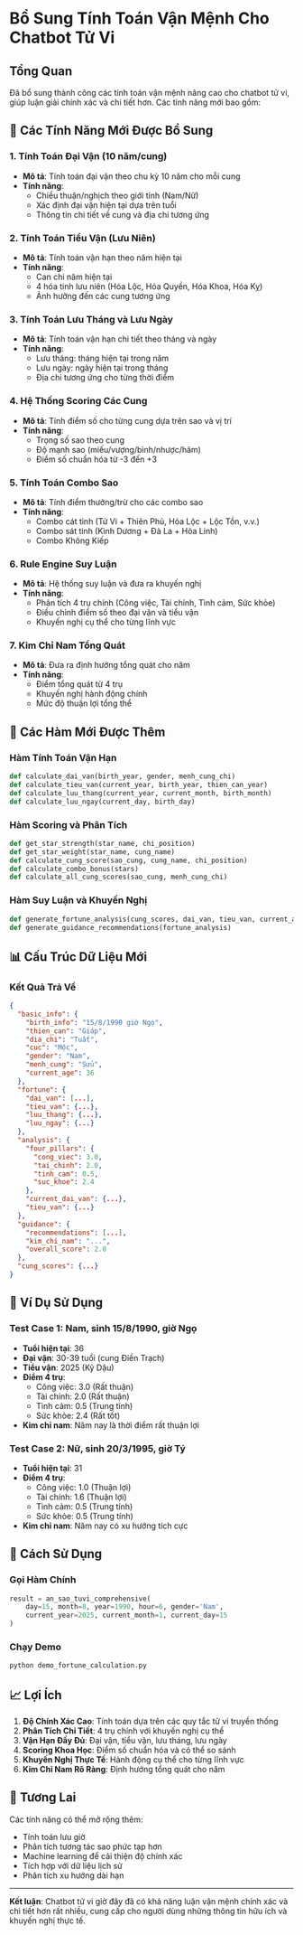 # Bổ Sung Tính Toán Vận Mệnh Cho Chatbot Tử Vi

## Tổng Quan

Đã bổ sung thành công các tính toán vận mệnh nâng cao cho chatbot tử vi, giúp luận giải chính xác và chi tiết hơn. Các tính năng mới bao gồm:

## 🎯 Các Tính Năng Mới Được Bổ Sung

### 1. Tính Toán Đại Vận (10 năm/cung)
- **Mô tả**: Tính toán đại vận theo chu kỳ 10 năm cho mỗi cung
- **Tính năng**:
  - Chiều thuận/nghịch theo giới tính (Nam/Nữ)
  - Xác định đại vận hiện tại dựa trên tuổi
  - Thông tin chi tiết về cung và địa chi tương ứng

### 2. Tính Toán Tiểu Vận (Lưu Niên)
- **Mô tả**: Tính toán vận hạn theo năm hiện tại
- **Tính năng**:
  - Can chi năm hiện tại
  - 4 hóa tinh lưu niên (Hóa Lộc, Hóa Quyền, Hóa Khoa, Hóa Kỵ)
  - Ảnh hưởng đến các cung tương ứng

### 3. Tính Toán Lưu Tháng và Lưu Ngày
- **Mô tả**: Tính toán vận hạn chi tiết theo tháng và ngày
- **Tính năng**:
  - Lưu tháng: tháng hiện tại trong năm
  - Lưu ngày: ngày hiện tại trong tháng
  - Địa chi tương ứng cho từng thời điểm

### 4. Hệ Thống Scoring Các Cung
- **Mô tả**: Tính điểm số cho từng cung dựa trên sao và vị trí
- **Tính năng**:
  - Trọng số sao theo cung
  - Độ mạnh sao (miếu/vượng/bình/nhược/hãm)
  - Điểm số chuẩn hóa từ -3 đến +3

### 5. Tính Toán Combo Sao
- **Mô tả**: Tính điểm thưởng/trừ cho các combo sao
- **Tính năng**:
  - Combo cát tinh (Tử Vi + Thiên Phủ, Hóa Lộc + Lộc Tồn, v.v.)
  - Combo sát tinh (Kình Dương + Đà La + Hỏa Linh)
  - Combo Không Kiếp

### 6. Rule Engine Suy Luận
- **Mô tả**: Hệ thống suy luận và đưa ra khuyến nghị
- **Tính năng**:
  - Phân tích 4 trụ chính (Công việc, Tài chính, Tình cảm, Sức khỏe)
  - Điều chỉnh điểm số theo đại vận và tiểu vận
  - Khuyến nghị cụ thể cho từng lĩnh vực

### 7. Kim Chỉ Nam Tổng Quát
- **Mô tả**: Đưa ra định hướng tổng quát cho năm
- **Tính năng**:
  - Điểm tổng quát từ 4 trụ
  - Khuyến nghị hành động chính
  - Mức độ thuận lợi tổng thể

## 🔧 Các Hàm Mới Được Thêm

### Hàm Tính Toán Vận Hạn
```python
def calculate_dai_van(birth_year, gender, menh_cung_chi)
def calculate_tieu_van(current_year, birth_year, thien_can_year)
def calculate_luu_thang(current_year, current_month, birth_month)
def calculate_luu_ngay(current_day, birth_day)
```

### Hàm Scoring và Phân Tích
```python
def get_star_strength(star_name, chi_position)
def get_star_weight(star_name, cung_name)
def calculate_cung_score(sao_cung, cung_name, chi_position)
def calculate_combo_bonus(stars)
def calculate_all_cung_scores(sao_cung, menh_cung_chi)
```

### Hàm Suy Luận và Khuyến Nghị
```python
def generate_fortune_analysis(cung_scores, dai_van, tieu_van, current_age)
def generate_guidance_recommendations(fortune_analysis)
```

## 📊 Cấu Trúc Dữ Liệu Mới

### Kết Quả Trả Về
```json
{
  "basic_info": {
    "birth_info": "15/8/1990 giờ Ngọ",
    "thien_can": "Giáp",
    "dia_chi": "Tuất",
    "cuc": "Mộc",
    "gender": "Nam",
    "menh_cung": "Sửu",
    "current_age": 36
  },
  "fortune": {
    "dai_van": [...],
    "tieu_van": {...},
    "luu_thang": {...},
    "luu_ngay": {...}
  },
  "analysis": {
    "four_pillars": {
      "cong_viec": 3.0,
      "tai_chinh": 2.0,
      "tinh_cam": 0.5,
      "suc_khoe": 2.4
    },
    "current_dai_van": {...},
    "tieu_van": {...}
  },
  "guidance": {
    "recommendations": [...],
    "kim_chi_nam": "...",
    "overall_score": 2.0
  },
  "cung_scores": {...}
}
```

## 🎯 Ví Dụ Sử Dụng

### Test Case 1: Nam, sinh 15/8/1990, giờ Ngọ
- **Tuổi hiện tại**: 36
- **Đại vận**: 30-39 tuổi (cung Điền Trạch)
- **Tiểu vận**: 2025 (Kỷ Dậu)
- **Điểm 4 trụ**:
  - Công việc: 3.0 (Rất thuận)
  - Tài chính: 2.0 (Rất thuận)
  - Tình cảm: 0.5 (Trung tính)
  - Sức khỏe: 2.4 (Rất tốt)
- **Kim chỉ nam**: Năm nay là thời điểm rất thuận lợi

### Test Case 2: Nữ, sinh 20/3/1995, giờ Tý
- **Tuổi hiện tại**: 31
- **Điểm 4 trụ**:
  - Công việc: 1.0 (Thuận lợi)
  - Tài chính: 1.6 (Thuận lợi)
  - Tình cảm: 0.5 (Trung tính)
  - Sức khỏe: 0.5 (Trung tính)
- **Kim chỉ nam**: Năm nay có xu hướng tích cực

## 🚀 Cách Sử Dụng

### Gọi Hàm Chính
```python
result = an_sao_tuvi_comprehensive(
    day=15, month=8, year=1990, hour=6, gender='Nam',
    current_year=2025, current_month=1, current_day=15
)
```

### Chạy Demo
```bash
python demo_fortune_calculation.py
```

## 📈 Lợi Ích

1. **Độ Chính Xác Cao**: Tính toán dựa trên các quy tắc tử vi truyền thống
2. **Phân Tích Chi Tiết**: 4 trụ chính với khuyến nghị cụ thể
3. **Vận Hạn Đầy Đủ**: Đại vận, tiểu vận, lưu tháng, lưu ngày
4. **Scoring Khoa Học**: Điểm số chuẩn hóa và có thể so sánh
5. **Khuyến Nghị Thực Tế**: Hành động cụ thể cho từng lĩnh vực
6. **Kim Chỉ Nam Rõ Ràng**: Định hướng tổng quát cho năm

## 🔮 Tương Lai

Các tính năng có thể mở rộng thêm:
- Tính toán lưu giờ
- Phân tích tương tác sao phức tạp hơn
- Machine learning để cải thiện độ chính xác
- Tích hợp với dữ liệu lịch sử
- Phân tích xu hướng dài hạn

---

**Kết luận**: Chatbot tử vi giờ đây đã có khả năng luận vận mệnh chính xác và chi tiết hơn rất nhiều, cung cấp cho người dùng những thông tin hữu ích và khuyến nghị thực tế.

